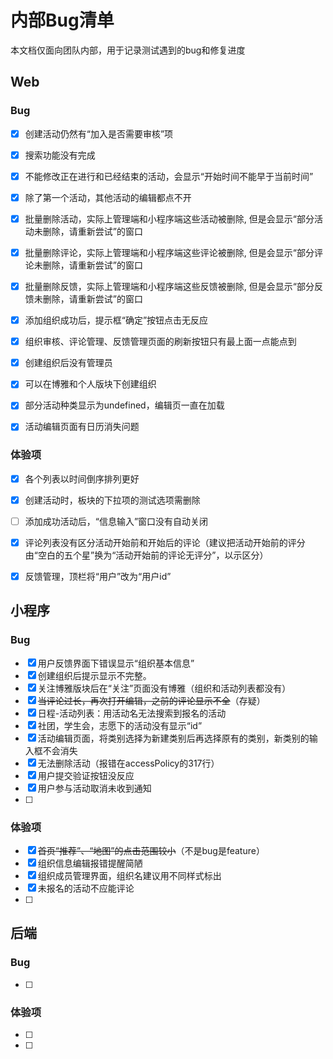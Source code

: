 # 内部Bug清单

本文档仅面向团队内部，用于记录测试遇到的bug和修复进度



## Web

### Bug

- [x] 创建活动仍然有“加入是否需要审核”项

- [x] 搜索功能没有完成

- [x] 不能修改正在进行和已经结束的活动，会显示“开始时间不能早于当前时间”

- [x] 除了第一个活动，其他活动的编辑都点不开

- [x] 批量删除活动，实际上管理端和小程序端这些活动被删除, 但是会显示“部分活动未删除，请重新尝试”的窗口

- [x] 批量删除评论，实际上管理端和小程序端这些评论被删除, 但是会显示“部分评论未删除，请重新尝试”的窗口

- [x] 批量删除反馈，实际上管理端和小程序端这些反馈被删除, 但是会显示“部分反馈未删除，请重新尝试”的窗口

- [x] 添加组织成功后，提示框“确定”按钮点击无反应

- [x] 组织审核、评论管理、反馈管理页面的刷新按钮只有最上面一点能点到

- [x] 创建组织后没有管理员

- [x] 可以在博雅和个人版块下创建组织

- [x] 部分活动种类显示为undefined，编辑页一直在加载

- [x] 活动编辑页面有日历消失问题

  



### 体验项

- [x] 各个列表以时间倒序排列更好
- [x] 创建活动时，板块的下拉项的测试选项需删除
- [ ] 添加成功活动后，“信息输入”窗口没有自动关闭
- [x] 评论列表没有区分活动开始前和开始后的评论（建议把活动开始前的评分由“空白的五个星”换为“活动开始前的评论无评分”，以示区分）
- [x] 反馈管理，顶栏将“用户”改为“用户id”



## 小程序

### Bug

- [x] 用户反馈界面下错误显示“组织基本信息”
- [x] 创建组织后提示显示不完整。
- [x] 关注博雅版块后在“关注”页面没有博雅（组织和活动列表都没有）
- [x] ~~当评论过长，再次打开编辑，之前的评论显示不全~~（存疑）
- [x] 日程-活动列表：用活动名无法搜索到报名的活动
- [x] 社团，学生会，志愿下的活动没有显示“id”
- [x] 活动编辑页面，将类别选择为新建类别后再选择原有的类别，新类别的输入框不会消失
- [x] 无法删除活动（报错在accessPolicy的317行）
- [x] 用户提交验证按钮没反应
- [x] 用户参与活动取消未收到通知
- [ ] 



### 体验项

- [x] ~~首页“推荐”、“地图”的点击范围较小~~（不是bug是feature）
- [x] 组织信息编辑报错提醒简陋
- [x] 组织成员管理界面，组织名建议用不同样式标出
- [x] 未报名的活动不应能评论
- [ ] 



## 后端

### Bug

- [ ] 



### 体验项

- [ ] 
- [ ] 

